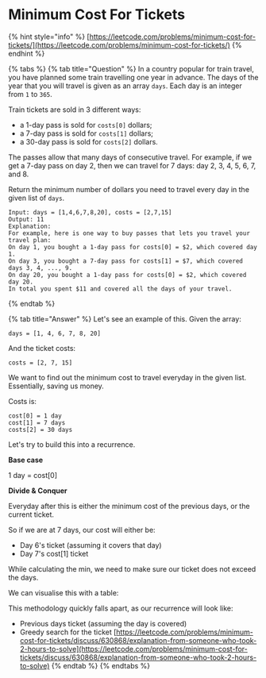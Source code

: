 # Minimum Cost For Tickets

{% hint style="info" %}
[https://leetcode.com/problems/minimum-cost-for-tickets/](https://leetcode.com/problems/minimum-cost-for-tickets/)
{% endhint %}

{% tabs %}
{% tab title="Question" %}
In a country popular for train travel, you have planned some train travelling one year in advance.  The days of the year that you will travel is given as an array `days`.  Each day is an integer from `1` to `365`.

Train tickets are sold in 3 different ways:

* a 1-day pass is sold for `costs[0]` dollars;
* a 7-day pass is sold for `costs[1]` dollars;
* a 30-day pass is sold for `costs[2]` dollars.

The passes allow that many days of consecutive travel.  For example, if we get a 7-day pass on day 2, then we can travel for 7 days: day 2, 3, 4, 5, 6, 7, and 8.

Return the minimum number of dollars you need to travel every day in the given list of `days`.

```text
Input: days = [1,4,6,7,8,20], costs = [2,7,15]
Output: 11
Explanation: 
For example, here is one way to buy passes that lets you travel your travel plan:
On day 1, you bought a 1-day pass for costs[0] = $2, which covered day 1.
On day 3, you bought a 7-day pass for costs[1] = $7, which covered days 3, 4, ..., 9.
On day 20, you bought a 1-day pass for costs[0] = $2, which covered day 20.
In total you spent $11 and covered all the days of your travel.
```
{% endtab %}

{% tab title="Answer" %}
Let's see an example of this. Given the array:

```text
days = [1, 4, 6, 7, 8, 20]
```

And the ticket costs:

```text
costs = [2, 7, 15]
```

We want to find out the minimum cost to travel everyday in the given list. Essentially, saving us money.

Costs is:

```text
cost[0] = 1 day
cost[1] = 7 days
costs[2] = 30 days
```

Let's try to build this into a recurrence.

**Base case**

1 day = cost\[0\]

**Divide & Conquer**

Everyday after this is either the minimum cost of the previous days, or the current ticket.

So if we are at 7 days, our cost will either be:

* Day 6's ticket \(assuming it covers that day\)
* Day 7's cost\[1\] ticket

While calculating the min, we need to make sure our ticket does not exceed the days.   
  
We can visualise this with a table:  
  


This methodology quickly falls apart, as our recurrence will look like:

* Previous days ticket \(assuming the day is covered\)
* Greedy search for the ticket  [https://leetcode.com/problems/minimum-cost-for-tickets/discuss/630868/explanation-from-someone-who-took-2-hours-to-solve](https://leetcode.com/problems/minimum-cost-for-tickets/discuss/630868/explanation-from-someone-who-took-2-hours-to-solve)
{% endtab %}
{% endtabs %}





